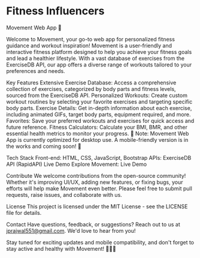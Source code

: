 # Fitness Influencers
Movement Web App 💪


Welcome to Movement, your go-to web app for personalized fitness guidance and workout inspiration! Movement is a user-friendly and interactive fitness platform designed to help you achieve your fitness goals and lead a healthier lifestyle. With a vast database of exercises from the ExerciseDB API, our app offers a diverse range of workouts tailored to your preferences and needs.

Key Features
Extensive Exercise Database: Access a comprehensive collection of exercises, categorized by body parts and fitness levels, sourced from the ExerciseDB API.
Personalized Workouts: Create custom workout routines by selecting your favorite exercises and targeting specific body parts.
Exercise Details: Get in-depth information about each exercise, including animated GIFs, target body parts, equipment required, and more.
Favorites: Save your preferred workouts and exercises for quick access and future reference.
Fitness Calculators: Calculate your BMI, BMR, and other essential health metrics to monitor your progress.
🚧 Note: Movement Web App is currently optimized for desktop use. A mobile-friendly version is in the works and coming soon! 📱

Tech Stack
Front-end: HTML, CSS, JavaScript, Bootstrap
APIs: ExerciseDB API (RapidAPI)
Live Demo
Explore Movement: Live Demo

Contribute
We welcome contributions from the open-source community! Whether it's improving UI/UX, adding new features, or fixing bugs, your efforts will help make Movement even better. Please feel free to submit pull requests, raise issues, and collaborate with us.

License
This project is licensed under the MIT License - see the LICENSE file for details.

Contact
Have questions, feedback, or suggestions? Reach out to us at jprajwal551@gmail.com. We'd love to hear from you!

Stay tuned for exciting updates and mobile compatibility, and don't forget to stay active and healthy with Movement! 🏋‍♂🌟
 
